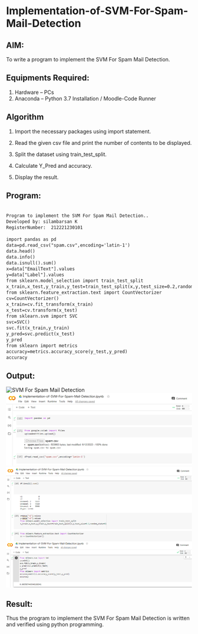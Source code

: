 # Implementation-of-SVM-For-Spam-Mail-Detection

## AIM:
To write a program to implement the SVM For Spam Mail Detection.

## Equipments Required:
1. Hardware – PCs
2. Anaconda – Python 3.7 Installation / Moodle-Code Runner

## Algorithm
1. Import the necessary packages using import statement.

2. Read the given csv file and print the number of contents to be displayed.

3. Split the dataset using train_test_split.

4. Calculate Y_Pred and accuracy.

5. Display the result.


## Program:
```

Program to implement the SVM For Spam Mail Detection..
Developed by: silambarsan K
RegisterNumber:  212221230101

import pandas as pd
data=pd.read_csv("spam.csv",encoding='latin-1')
data.head()
data.info()
data.isnull().sum()
x=data["EmailText"].values
y=data["Label"].values
from sklearn.model_selection import train_test_split 
x_train,x_test,y_train,y_test=train_test_split(x,y,test_size=0.2,random_state=0)
from sklearn.feature_extraction.text import CountVectorizer
cv=CountVectorizer()
x_train=cv.fit_transform(x_train)
x_test=cv.transform(x_test)
from sklearn.svm import SVC
svc=SVC()
svc.fit(x_train,y_train)
y_pred=svc.predict(x_test)
y_pred
from sklearn import metrics
accuracy=metrics.accuracy_score(y_test,y_pred)
accuracy

```

## Output:
![SVM For Spam Mail Detection](sam.png)
![log](f1.png)
![log](f2.png)
![log](f3.png)


## Result:
Thus the program to implement the SVM For Spam Mail Detection is written and verified using python programming.
